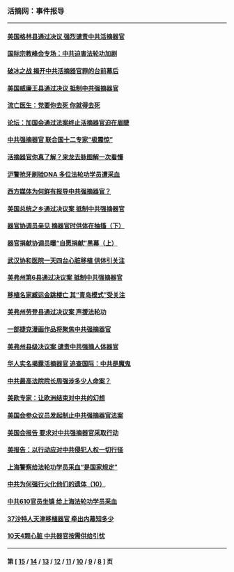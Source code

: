### 活摘网：事件报导
---
#### [美国格林县通过决议 强烈谴责中共活摘器官](../../pages/nf5877/n13119367.md?09010430) 
#### [国际宗教峰会专场：中共迫害法轮功加剧](../../pages/nf5877/n13088279.md?09010430) 
#### [破冰之战 揭开中共活摘器官罪的台前幕后](../../pages/nf5877/n13082457.md?09010430) 
#### [美国威廉王县通过决议 抵制中共强摘器官](../../pages/nf5877/n13056521.md?09010430) 
#### [流亡医生：党要你去死 你就得去死](../../pages/nf5877/n13052835.md?09010430) 
#### [论坛：加国会通过法案终止活摘器官迫在眉睫](../../pages/nf5877/n13029839.md?09010430) 
#### [中共强摘器官 联合国十二专家“极震惊”](../../pages/nf5877/n13024313.md?09010430) 
#### [活摘器官你真了解？来龙去脉图解一次看懂](../../pages/nf5877/n13013820.md?09010430) 
#### [沪警抢牙刷验DNA 多位法轮功学员遭采血](../../pages/nf5877/n12969218.md?09010430) 
#### [西方媒体为何鲜有报导中共强摘器官？](../../pages/nf5877/n12932034.md?09010430) 
#### [美国总统之乡通过决议案 抵制中共强摘器官](../../pages/nf5877/n12908242.md?09010430) 
#### [器官协调员亲见 摘器官时供体在抽搐（下）](../../pages/nf5877/n12898622.md?09010430) 
#### [器官捐献协调员曝“自愿捐献”黑幕（上）](../../pages/nf5877/n12878830.md?09010430) 
#### [武汉协和医院一天四台心脏移植 供体引关注](../../pages/nf5877/n12863175.md?09010430) 
#### [美弗州第6县通过决议案 抵制中共强摘器官](../../pages/nf5877/n12805218.md?09010430) 
#### [移植名家臧运金跳楼亡 其“青岛模式”受关注](../../pages/nf5877/n12803746.md?09010430) 
#### [美弗州劳登县通过决议案 声援法轮功](../../pages/nf5877/n12785715.md?09010430) 
#### [一部捷克漫画作品将聚焦中共强摘器官](../../pages/nf5877/n12785954.md?09010430) 
#### [美弗州县级决议案 谴责中共强摘人体器官](../../pages/nf5877/n12721290.md?09010430) 
#### [华人实名揭露活摘器官 追查国际：中共是魔鬼](../../pages/nf5877/n12691724.md?09010430) 
#### [中共最高法院院长周强涉多少人命案？](../../pages/nf5877/n12678074.md?09010430) 
#### [美欧专家：让欧洲结束对中共的幻想](../../pages/nf5877/n12652921.md?09010430) 
#### [美国会参众议员发起制止中共强摘器官法案](../../pages/nf5877/n12627668.md?09010430) 
#### [美国会报告 要求对中共强摘器官采取行动](../../pages/nf5877/n12448233.md?09010430) 
#### [美报告：以行动应对中共侵犯人权一切行径](../../pages/nf5877/n12443204.md?09010430) 
#### [上海警察给法轮功学员采血“是国家规定”](../../pages/nf5877/n12371027.md?09010430) 
#### [中共为何强行火化他们的遗体（10）](../../pages/nf5877/n12352363.md?09010430) 
#### [中共610官员坐镇 给上海法轮功学员采血](../../pages/nf5877/n12350295.md?09010430) 
#### [37沙特人天津移植器官 牵出内幕知多少](../../pages/nf5877/n12338586.md?09010430) 
#### [10天4颗心脏 中共器官按需供给引忧](../../pages/nf5877/n12326366.md?09010430) 

---
#### 第 [ [15](./15.md?09010430) / [14](./14.md?09010430) / [13](./13.md?09010430) / [12](./12.md?09010430) / [11](./11.md?09010430) / [10](./10.md?09010430) / [9](./9.md?09010430) / [8](./8.md?09010430) ] 页
